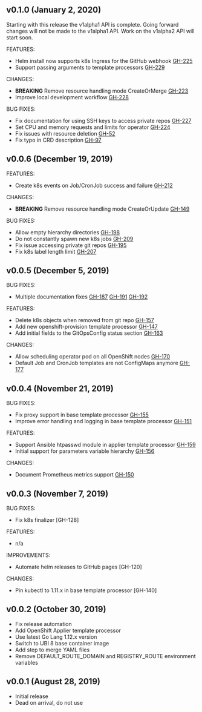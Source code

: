 ## v0.1.0 (January 2, 2020)
Starting with this release the v1alpha1 API is complete. Going forward changes will not be made to the v1alpha1 API. Work on the v1alpha2 API will start soon.

FEATURES:
* Helm install now supports k8s Ingress for the GitHub webhook [GH-225](https://github.com/KohlsTechnology/eunomia/pull/225)
* Support passing arguments to template processors [GH-229](https://github.com/KohlsTechnology/eunomia/pull/229)

CHANGES:
* **BREAKING** Remove resource handling mode CreateOrMerge [GH-223](https://github.com/KohlsTechnology/eunomia/pull/223)
* Improve local development workflow [GH-228](https://github.com/KohlsTechnology/eunomia/pull/228)

BUG FIXES:
* Fix documentation for using SSH keys to access private repos [GH-227](https://github.com/KohlsTechnology/eunomia/pull/227)
* Set CPU and memory requests and limits for operator [GH-224](https://github.com/KohlsTechnology/eunomia/pull/224)
* Fix issues with resource deletion [GH-52](https://github.com/KohlsTechnology/eunomia/pull/52)
* Fix typo in CRD description [GH-97](https://github.com/KohlsTechnology/eunomia/pull/97)

## v0.0.6 (December 19, 2019)
FEATURES:
* Create k8s events on Job/CronJob success and failure [GH-212](https://github.com/KohlsTechnology/eunomia/pull/212)

CHANGES:
* **BREAKING** Remove resource handling mode CreateOrUpdate [GH-149](https://github.com/KohlsTechnology/eunomia/pull/149)

BUG FIXES:
* Allow empty hierarchy directories [GH-198](https://github.com/KohlsTechnology/eunomia/pull/198)
* Do not constantly spawn new k8s jobs [GH-209](https://github.com/KohlsTechnology/eunomia/pull/209)
* Fix issue accessing private git repos [GH-195](https://github.com/KohlsTechnology/eunomia/pull/195)
* Fix k8s label length limit [GH-207](https://github.com/KohlsTechnology/eunomia/pull/207)

## v0.0.5 (December 5, 2019)
BUG FIXES:
* Multiple documentation fixes [GH-187](https://github.com/KohlsTechnology/eunomia/pull/187) [GH-191](https://github.com/KohlsTechnology/eunomia/pull/191) [GH-192](https://github.com/KohlsTechnology/eunomia/pull/192)

FEATURES:
* Delete k8s objects when removed from git repo [GH-157](https://github.com/KohlsTechnology/eunomia/pull/157)
* Add new openshift-provision template processor [GH-147](https://github.com/KohlsTechnology/eunomia/pull/147)
* Add initial fields to the GitOpsConfig status section [GH-163](https://github.com/KohlsTechnology/eunomia/pull/163)

CHANGES:
* Allow scheduling operator pod on all OpenShift nodes [GH-170](https://github.com/KohlsTechnology/eunomia/pull/170)
* Default Job and CronJob templates are not ConfigMaps anymore [GH-177](https://github.com/KohlsTechnology/eunomia/pull/177)

## v0.0.4 (November 21, 2019)
BUG FIXES:
* Fix proxy support in base template processor [GH-155](https://github.com/KohlsTechnology/eunomia/pull/155)
* Improve error handling and logging in base template processor [GH-151](https://github.com/KohlsTechnology/eunomia/pull/151)

FEATURES:
* Support Ansible htpasswd module in applier template processor [GH-159](https://github.com/KohlsTechnology/eunomia/pull/159)
* Initial support for parameters variable hierarchy [GH-156](https://github.com/KohlsTechnology/eunomia/pull/156)

CHANGES:
* Document Prometheus metrics support [GH-150](https://github.com/KohlsTechnology/eunomia/pull/150)

## v0.0.3 (November 7, 2019)
BUG FIXES:
* Fix k8s finalizer [GH-128]

FEATURES:
* n/a

IMPROVEMENTS:
* Automate helm releases to GitHub pages [GH-120]

CHANGES:
* Pin kubectl to 1.11.x in base template processor [GH-140]

## v0.0.2 (October 30, 2019)
* Fix release automation
* Add OpenShift Applier template processor
* Use latest Go Lang 1.12.x version
* Switch to UBI 8 base container image
* Add step to merge YAML files
* Remove DEFAULT_ROUTE_DOMAIN and REGISTRY_ROUTE environment variables

## v0.0.1 (August 28, 2019)
* Initial release
* Dead on arrival, do not use
